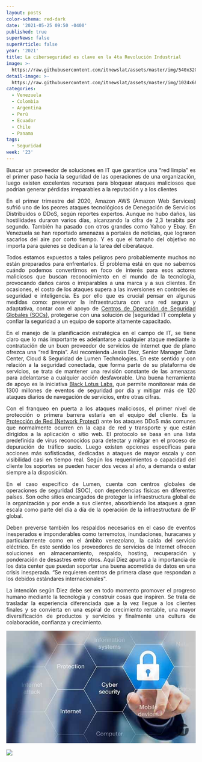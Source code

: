 ```yaml
---
layout: posts
color-schema: red-dark
date: '2021-05-25 09:50 -0400'
published: true
superNews: false
superArticle: false
year: '2021'
title: La ciberseguridad es clave en la 4ta Revolución Industrial
image: >-
  https://raw.githubusercontent.com/itnewslat/assets/master/img/540x320/Ciber-seguridad-p.jpg
detail-image: >-
  https://raw.githubusercontent.com/itnewslat/assets/master/img/1024x680/Ciber-seguridad-g.jpg
categories:
  - Venezuela
  - Colombia
  - Argentina
  - Perú
  - Ecuador
  - Chile
  - Panama
tags:
  - Seguridad
week: '23'
---
```

<p style="text-align: justify;">Buscar un proveedor de soluciones en IT que garantice una “red limpia” es el primer paso hacia la seguridad de las operaciones de una organización, luego existen excelentes recursos para bloquear ataques maliciosos que podrían generar pérdidas irreparables a la reputación y a los clientes</p>
<p style="text-align: justify;">En el primer trimestre del 2020, Amazon AWS (Amazon Web Services) sufrió uno de los peores ataques tecnológicos de Denegación de Servicios Distribuidos o DDoS, según reportes expertos. Aunque no hubo daños, las hostilidades duraron varios días, alcanzando la cifra de 2,3 terabits por segundo. También ha pasado con otros grandes como Yahoo y Ebay. En Venezuela se han reportado amenazas a portales de noticias, que lograron sacarlos del aire por corto tiempo. Y es que el tamaño del objetivo no importa para quienes se dedican a la tarea del ciberataque.</p>
<p style="text-align: justify;">Todos estamos expuestos a tales peligros pero probablemente muchos no están preparados para enfrentarlos. El problema está en que no sabemos cuándo podemos convertirnos en foco de interés para esos actores maliciosos que buscan reconocimiento en el mundo de la tecnología, provocando daños caros o irreparables a una marca y a sus clientes. En ocasiones, el costo de los ataques supera a las inversiones en controles de seguridad e inteligencia. Es por ello que es crucial pensar en algunas medidas como: preservar la infraestructura con una red segura y adaptativa, contar con el apoyo de <a href="https://brandcom.us4.list-manage.com/track/click?u=9581ae7daa795e06b11c9f476&amp;id=144d3d7532&amp;e=0af6310e5f">Centros de Operación de Seguridad Globales (SOCs),</a> protegerse con una solución de |seguridad IT completa y confiar la seguridad a un equipo de soporte altamente capacitado.</p>
<p style="text-align: justify;">En el manejo de la planificación estratégica en el campo de IT, se tiene claro que lo más importante es adelantarse a cualquier ataque mediante la contratación de un buen proveedor de servicios de internet que de plano ofrezca una “red limpia”. Así recomienda Jesús Diez, Senior Manager Data Center, Cloud &amp; Seguridad de Lumen Technologies. En este sentido y con relación a la seguridad conectada, que forma parte de su plataforma de servicios, se trata de mantener una revisión constante de las amenazas para adelantarse a cualquier acción desfavorable. Una buena herramienta de apoyo es la iniciativa <a href="https://brandcom.us4.list-manage.com/track/click?u=9581ae7daa795e06b11c9f476&amp;id=e88fa25c89&amp;e=0af6310e5f">Black Lotus Labs</a>, que permite monitorear más de 1300 millones de eventos de seguridad por día y mitigar más de 120 ataques diarios de navegación de servicios, entre otras cifras.</p>
<p style="text-align: justify;">Con el franqueo en puerta a los ataques maliciosos, el primer nivel de protección o primera barrera estaría en el equipo del cliente. Es la <a href="https://brandcom.us4.list-manage.com/track/click?u=9581ae7daa795e06b11c9f476&amp;id=acfeeef77e&amp;e=0af6310e5f">Protección de Red (Network Protect)</a> ante los ataques DDoS más comunes que normalmente ocurren en la capa de red y transporte y que están dirigidos a la aplicación o sitio web. El protocolo se basa en una lista predefinida de virus reconocidos para detectar y mitigar en el proceso de depuración de tráfico sucio. Luego existen opciones específicas para acciones más sofisticadas, dedicadas a ataques de mayor escala y con visibilidad casi en tiempo real. Según los requerimientos o capacidad del cliente los soportes se pueden hacer dos veces al año, a demanda o estar siempre a la disposición.</p>
<p style="text-align: justify;">En el caso específico de Lumen, cuenta con centros globales de operaciones de seguridad (SOC), con dependencias físicas en diferentes países. Son ocho sitios encargados de proteger la infraestructura global de la organización y por ende a sus clientes, absorbiendo los ataques a gran escala como parte del día a día de la operación de la infraestructura de IP global.</p>
<p style="text-align: justify;">Deben preverse también los respaldos necesarios en el caso de eventos inesperados e imponderables como terremotos, inundaciones, huracanes y particularmente como en el ámbito venezolano, la caída del servicio eléctrico. En este sentido los proveedores de servicios de Internet ofrecen soluciones en almacenamiento, respaldo, hosting, recuperación y ponderación de desastres entre otros. Aquí Diez apunta a la importancia de los data center que puedan soportar una buena acometida de datos en una crisis inesperada. “Se requieren centros de primera clase que respondan a los debidos estándares internacionales".</p>
<p style="text-align: justify;">La intención según Diez debe ser en todo momento promover el progreso humano mediante la tecnología y construir cosas que inspiren. Se trata de trasladar la experiencia diferenciada que a la vez llegue a los clientes finales y se convierta en una espiral de crecimiento rentable, una mayor diversificación de productos y servicios y finalmente una cultura de colaboración, confianza y crecimiento.</p>

![](https://raw.githubusercontent.com/itnewslat/assets/master/img/540x320/Ciber-seguridad-p.jpg)

<img src="https://tracker.metricool.com/c3po.jpg?hash=56f88a41e39ab42c063cc51676587a04"/>
